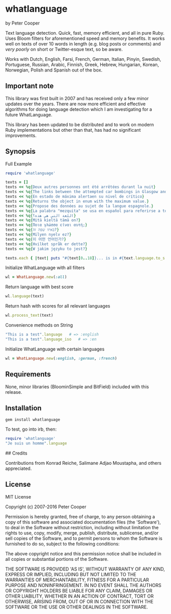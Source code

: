 # whatlanguage

by Peter Cooper

Text language detection. Quick, fast, memory efficient, and all in pure Ruby. Uses Bloom filters for aforementioned speed and memory benefits. It works well on texts of over 10 words in length (e.g. blog posts or comments) and *very poorly* on short or Twitter-esque text, so be aware.

Works with Dutch, English, Farsi, French, German, Italian, Pinyin, Swedish, Portuguese, Russian, Arabic, Finnish, Greek, Hebrew, Hungarian, Korean, Norwegian, Polish and Spanish out of the box.

## Important note

This library was first built in 2007 and has received only a few minor updates over the years. There are now more efficient and effective algorithms for doing language detection which I am investigating for a future WhatLanguage.

This library has been updated to be distributed and to work on modern Ruby implementations but other than that, has had no significant improvements.

## Synopsis

Full Example

```ruby
require 'whatlanguage'

texts = []
texts << %q{Deux autres personnes ont été arrêtées durant la nuit}
texts << %q{The links between the attempted car bombings in Glasgow and London are becoming clearer}
texts << %q{En estado de máxima alertaen su nivel de crítico}
texts << %q{Returns the object in enum with the maximum value.}
texts << %q{Propose des données au sujet de la langue espagnole.}
texts << %q{La palabra "mezquita" se usa en español para referirse a todo tipo de edificios dedicados.}
texts << %q{اللغة التي هي هذه؟}
texts << %q{Mitä kieltä tämä on?}
texts << %q{Ποια γλώσσα είναι αυτή;}
texts << %q{באיזו שפה זה?}
texts << %q{Milyen nyelv ez?}
texts << %q{이 어떤 언어인가?}
texts << %q{Hvilket språk er dette?}
texts << %q{W jakim języku to jest?}

texts.each { |text| puts "#{text[0..18]}... is in #{text.language.to_s.capitalize}" }
```

Initialize WhatLanguage with all filters

```ruby
wl = WhatLanguage.new(:all)
```

Return language with best score

```ruby
wl.language(text)
```

Return hash with scores for all relevant languages

```ruby
wl.process_text(text)
```

Convenience methods on String

```ruby
"This is a test".language   # => :english
"This is a test".language_iso   # => :en
```

Initialize WhatLanguage with certain languages

```ruby
wl = WhatLanguage.new(:english, :german, :french)
```

## Requirements

None, minor libraries (BloominSimple and BitField) included with this release.

## Installation

    gem install whatlanguage

To test, go into irb, then:

```ruby
require 'whatlanguage'
"Je suis un homme".language
```

## Credits

Contributions from Konrad Reiche, Salimane Adjao Moustapha, and others appreciated.

## License

MIT License

Copyright (c) 2007-2016 Peter Cooper

Permission is hereby granted, free of charge, to any person obtaining
a copy of this software and associated documentation files (the
'Software'), to deal in the Software without restriction, including
without limitation the rights to use, copy, modify, merge, publish,
distribute, sublicense, and/or sell copies of the Software, and to
permit persons to whom the Software is furnished to do so, subject to
the following conditions:

The above copyright notice and this permission notice shall be
included in all copies or substantial portions of the Software.

THE SOFTWARE IS PROVIDED 'AS IS', WITHOUT WARRANTY OF ANY KIND,
EXPRESS OR IMPLIED, INCLUDING BUT NOT LIMITED TO THE WARRANTIES OF
MERCHANTABILITY, FITNESS FOR A PARTICULAR PURPOSE AND NONINFRINGEMENT.
IN NO EVENT SHALL THE AUTHORS OR COPYRIGHT HOLDERS BE LIABLE FOR ANY
CLAIM, DAMAGES OR OTHER LIABILITY, WHETHER IN AN ACTION OF CONTRACT,
TORT OR OTHERWISE, ARISING FROM, OUT OF OR IN CONNECTION WITH THE
SOFTWARE OR THE USE OR OTHER DEALINGS IN THE SOFTWARE.
